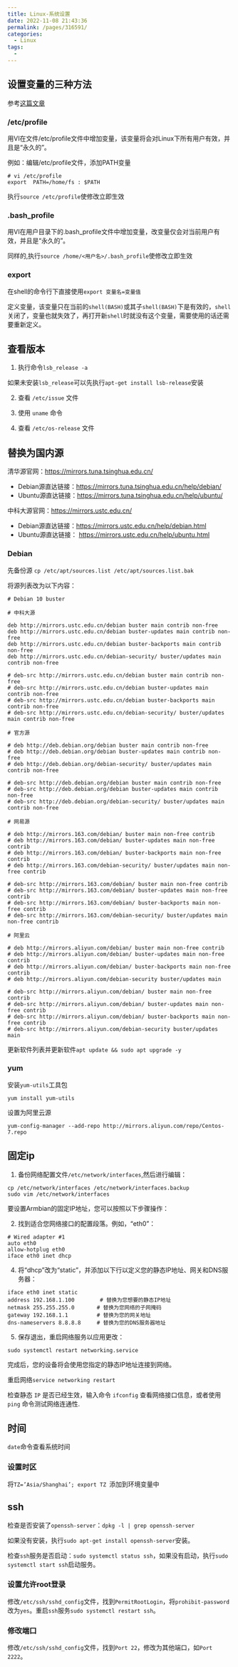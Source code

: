 ```yaml
---
title: Linux-系统设置
date: 2022-11-08 21:43:36
permalink: /pages/316591/
categories:
  - Linux
tags:
  - 
---
```


## 设置变量的三种方法
参考[这篇文章](https://blog.csdn.net/zqixiao_09/article/details/50340153)

### /etc/profile

用VI在文件/etc/profile文件中增加变量，该变量将会对Linux下所有用户有效，并且是“永久的”。

 例如：编辑/etc/profile文件，添加PATH变量
```shell
# vi /etc/profile
export  PATH=/home/fs : $PATH  
```
执行`source /etc/profile`使修改立即生效

### .bash_profile

用VI在用户目录下的.bash_profile文件中增加变量，改变量仅会对当前用户有效，并且是“永久的”。

同样的,执行`source /home/<用户名>/.bash_profile`使修改立即生效

### export

在shell的命令行下直接使用`export 变量名=变量值`

定义变量，该变量只在当前的`shell(BASH)`或其子`shell(BASH)`下是有效的，`shell`关闭了，变量也就失效了，再打开新`shell`时就没有这个变量，需要使用的话还需要重新定义。

## 查看版本

1. 执行命令`lsb_release -a`

如果未安装`lsb_release`可以先执行`apt-get install lsb-release`安装

2. 查看 `/etc/issue` 文件

3. 使用 `uname` 命令

4. 查看 `/etc/os-release` 文件

## 替换为国内源

清华源官网：https://mirrors.tuna.tsinghua.edu.cn/

- Debian源直达链接：https://mirrors.tuna.tsinghua.edu.cn/help/debian/
- Ubuntu源直达链接：https://mirrors.tuna.tsinghua.edu.cn/help/ubuntu/

中科大源官网：https://mirrors.ustc.edu.cn/

- Debian源直达链接：https://mirrors.ustc.edu.cn/help/debian.html
- Ubuntu源直达链接： https://mirrors.ustc.edu.cn/help/ubuntu.html

### Debian

先备份源 `cp /etc/apt/sources.list /etc/apt/sources.list.bak`

将源列表改为以下内容：
```text
# Debian 10 buster

# 中科大源

deb http://mirrors.ustc.edu.cn/debian buster main contrib non-free
deb http://mirrors.ustc.edu.cn/debian buster-updates main contrib non-free
deb http://mirrors.ustc.edu.cn/debian buster-backports main contrib non-free
deb http://mirrors.ustc.edu.cn/debian-security/ buster/updates main contrib non-free

# deb-src http://mirrors.ustc.edu.cn/debian buster main contrib non-free
# deb-src http://mirrors.ustc.edu.cn/debian buster-updates main contrib non-free
# deb-src http://mirrors.ustc.edu.cn/debian buster-backports main contrib non-free
# deb-src http://mirrors.ustc.edu.cn/debian-security/ buster/updates main contrib non-free

# 官方源

# deb http://deb.debian.org/debian buster main contrib non-free
# deb http://deb.debian.org/debian buster-updates main contrib non-free
# deb http://deb.debian.org/debian-security/ buster/updates main contrib non-free

# deb-src http://deb.debian.org/debian buster main contrib non-free
# deb-src http://deb.debian.org/debian buster-updates main contrib non-free
# deb-src http://deb.debian.org/debian-security/ buster/updates main contrib non-free

# 网易源

# deb http://mirrors.163.com/debian/ buster main non-free contrib
# deb http://mirrors.163.com/debian/ buster-updates main non-free contrib
# deb http://mirrors.163.com/debian/ buster-backports main non-free contrib
# deb http://mirrors.163.com/debian-security/ buster/updates main non-free contrib

# deb-src http://mirrors.163.com/debian/ buster main non-free contrib
# deb-src http://mirrors.163.com/debian/ buster-updates main non-free contrib
# deb-src http://mirrors.163.com/debian/ buster-backports main non-free contrib
# deb-src http://mirrors.163.com/debian-security/ buster/updates main non-free contrib

# 阿里云

# deb http://mirrors.aliyun.com/debian/ buster main non-free contrib
# deb http://mirrors.aliyun.com/debian/ buster-updates main non-free contrib
# deb http://mirrors.aliyun.com/debian/ buster-backports main non-free contrib
# deb http://mirrors.aliyun.com/debian-security buster/updates main

# deb-src http://mirrors.aliyun.com/debian/ buster main non-free contrib
# deb-src http://mirrors.aliyun.com/debian/ buster-updates main non-free contrib
# deb-src http://mirrors.aliyun.com/debian/ buster-backports main non-free contrib
# deb-src http://mirrors.aliyun.com/debian-security buster/updates main

```

更新软件列表并更新软件`apt update && sudo apt upgrade -y`

### yum

安装`yum-utils`工具包

```shell
yum install yum-utils
```

设置为阿里云源
  
```shell
yum-config-manager --add-repo http://mirrors.aliyun.com/repo/Centos-7.repo
```

## 固定ip


1. 备份网络配置文件`/etc/network/interfaces`,然后进行编辑：
```shell
cp /etc/network/interfaces /etc/network/interfaces.backup
sudo vim /etc/network/interfaces
```
要设置Armbian的固定IP地址，您可以按照以下步骤操作：

2. 找到适合您网络接口的配置段落。例如，“eth0”：

```
# Wired adapter #1
auto eth0
allow-hotplug eth0
iface eth0 inet dhcp
```

4. 将“dhcp”改为“static”，并添加以下行以定义您的静态IP地址、网关和DNS服务器：

```
iface eth0 inet static
address 192.168.1.100        # 替换为您想要的静态IP地址
netmask 255.255.255.0       # 替换为您网络的子网掩码
gateway 192.168.1.1         # 替换为您的网关地址
dns-nameservers 8.8.8.8     # 替换为您的DNS服务器地址
```

5. 保存退出，重启网络服务以应用更改：

```
sudo systemctl restart networking.service
```

完成后，您的设备将会使用您指定的静态IP地址连接到网络。

重启网络`service networking restart`

检查静态 `IP` 是否已经生效，输入命令 `ifconfig` 查看网络接口信息，或者使用 `ping` 命令测试网络连通性.


## 时间

`date`命令查看系统时间


### 设置时区

将`TZ=’Asia/Shanghai’; export TZ `添加到环境变量中


## ssh

检查是否安装了`openssh-server`：`dpkg -l | grep openssh-server`

如果没有安装，执行`sudo apt-get install openssh-server`安装。

检查`ssh`服务是否启动：`sudo systemctl status ssh`，如果没有启动，执行`sudo systemctl start ssh`启动服务。

### 设置允许root登录

修改`/etc/ssh/sshd_config`文件，找到`PermitRootLogin`，将`prohibit-password`改为`yes`。重启`ssh`服务`sudo systemctl restart ssh`。

### 修改端口

修改`/etc/ssh/sshd_config`文件，找到`Port 22`，修改为其他端口，如`Port 2222`。